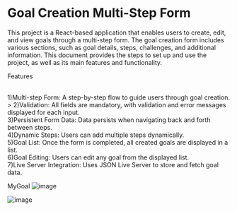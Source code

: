 
<h1>Goal Creation Multi-Step Form</h1>


This project is a React-based application that enables users to create, edit, and view goals through a multi-step form. 
The goal creation form includes various sections, such as goal details, steps, challenges, and additional information. 
This document provides the steps to set up and use the project, as well as its main features and functionality.

Features<br><br>

1)Multi-step Form: A step-by-step flow to guide users through goal creation.<br>>
2)Validation: All fields are mandatory, with validation and error messages displayed for each input.<br>
3)Persistent Form Data: Data persists when navigating back and forth between steps.<br>
4)Dynamic Steps: Users can add multiple steps dynamically.<br>
5)Goal List: Once the form is completed, all created goals are displayed in a list.<br>
6)Goal Editing: Users can edit any goal from the displayed list.<br>
7)Live Server Integration: Uses JSON Live Server to store and fetch goal data.<br>

MyGoal
![image](https://github.com/user-attachments/assets/c8cd263b-e23f-4410-b1a8-cd118cf499f6)

![image](https://github.com/user-attachments/assets/32baf283-e64f-4cd0-bef0-8b5c3bbbd0e1)




